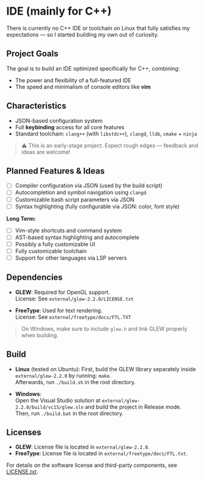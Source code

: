 # IDE (mainly for C++)

There is currently no C++ IDE or toolchain on Linux that fully satisfies my expectations — so I started building my own out of curiosity.

## Project Goals

The goal is to build an IDE optimized specifically for C++, combining:

- The power and flexibility of a full-featured IDE
- The speed and minimalism of console editors like **vim**

## Characteristics

- JSON-based configuration system
- Full **keybinding** access for all core features
- Standard toolchain: `clang++` (with `libstdc++`), `clangd`, `lldb`, `cmake` + `ninja`

> ⚠️ This is an early-stage project. Expect rough edges — feedback and ideas are welcome!

## Planned Features & Ideas

- [ ] Compiler configuration via JSON (used by the build script)
- [ ] Autocompletion and symbol navigation using `clangd`
- [ ] Customizable bash script parameters via JSON
- [ ] Syntax highlighting (fully configurable via JSON: color, font style)

**Long Term:**

- [ ] Vim-style shortcuts and command system
- [ ] AST-based syntax highlighting and autocomplete
- [ ] Possibly a fully customizable UI
- [ ] Fully customizable toolchain
- [ ] Support for other languages via LSP servers

## Dependencies

- **GLEW**: Required for OpenGL support.  
  License: See `external/glew-2.2.0/LICENSE.txt`

- **FreeType**: Used for text rendering.  
  License: See `external/freetype/docs/FTL.TXT`

> On Windows, make sure to include `glew.h` and link GLEW properly when building.

## Build

- **Linux** (tested on Ubuntu):
  First, build the GLEW library separately inside `external/glew-2.2.0` by running: `make`.  
  Afterwards, run `./build.sh` in the root directory.

- **Windows**:  
  Open the Visual Studio solution at `external/glew-2.2.0/build/vc15/glew.sln` and build the project in Release mode.  
  Then, run `./build.bat` in the root directory.

## Licenses

- **GLEW**: License file is located in `external/glew-2.2.0`.
- **FreeType**: License file is located in `external/freetype/docs/FTL.txt`.

For details on the software license and third-party components, see [LICENSE.txt](./LICENSE.txt).
